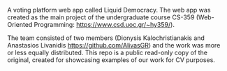 A voting platform web app called Liquid Democracy. The web app was created as the main project of the undergraduate course CS-359 (Web-Oriented Programming: https://www.csd.uoc.gr/~hy359/).

The team consisted of two members (Dionysis Kalochristianakis and Anastasios Livanidis https://github.com/AlivasGR) and the work was more or less equally distributed. This repo is a public read-only copy of the original, created for showcasing examples of our work for CV purposes.